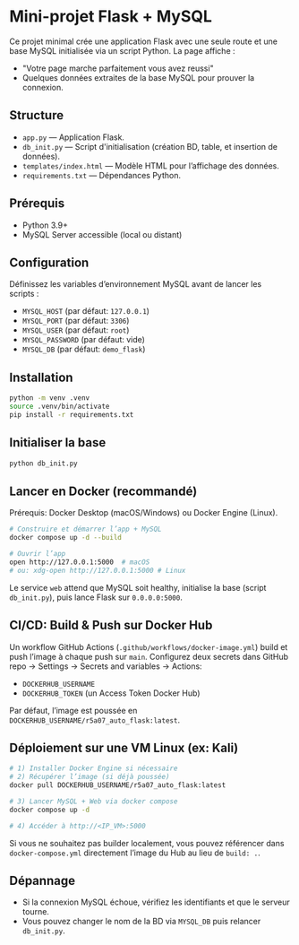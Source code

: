 # Mini-projet Flask + MySQL

Ce projet minimal crée une application Flask avec une seule route et une base MySQL initialisée via un script Python. La page affiche :
- "Votre page marche parfaitement vous avez reussi"
- Quelques données extraites de la base MySQL pour prouver la connexion.

## Structure
- `app.py` — Application Flask.
- `db_init.py` — Script d'initialisation (création BD, table, et insertion de données).
- `templates/index.html` — Modèle HTML pour l’affichage des données.
- `requirements.txt` — Dépendances Python.

## Prérequis
- Python 3.9+
- MySQL Server accessible (local ou distant)

## Configuration
Définissez les variables d’environnement MySQL avant de lancer les scripts :

- `MYSQL_HOST` (par défaut: `127.0.0.1`)
- `MYSQL_PORT` (par défaut: `3306`)
- `MYSQL_USER` (par défaut: `root`)
- `MYSQL_PASSWORD` (par défaut: vide)
- `MYSQL_DB` (par défaut: `demo_flask`)

## Installation

```bash
python -m venv .venv
source .venv/bin/activate
pip install -r requirements.txt
```

## Initialiser la base

```bash
python db_init.py
```

## Lancer en Docker (recommandé)

Prérequis: Docker Desktop (macOS/Windows) ou Docker Engine (Linux).

```bash
# Construire et démarrer l’app + MySQL
docker compose up -d --build

# Ouvrir l’app
open http://127.0.0.1:5000  # macOS
# ou: xdg-open http://127.0.0.1:5000 # Linux
```

Le service `web` attend que MySQL soit healthy, initialise la base (script `db_init.py`), puis lance Flask sur `0.0.0.0:5000`.

## CI/CD: Build & Push sur Docker Hub

Un workflow GitHub Actions (`.github/workflows/docker-image.yml`) build et push l’image à chaque push sur `main`.
Configurez deux secrets dans GitHub repo → Settings → Secrets and variables → Actions:

- `DOCKERHUB_USERNAME`
- `DOCKERHUB_TOKEN` (un Access Token Docker Hub)

Par défaut, l’image est poussée en `DOCKERHUB_USERNAME/r5a07_auto_flask:latest`.

## Déploiement sur une VM Linux (ex: Kali)

```bash
# 1) Installer Docker Engine si nécessaire
# 2) Récupérer l’image (si déjà poussée)
docker pull DOCKERHUB_USERNAME/r5a07_auto_flask:latest

# 3) Lancer MySQL + Web via docker compose
docker compose up -d

# 4) Accéder à http://<IP_VM>:5000
```

Si vous ne souhaitez pas builder localement, vous pouvez référencer dans `docker-compose.yml` directement l’image du Hub au lieu de `build: .`.

## Dépannage
- Si la connexion MySQL échoue, vérifiez les identifiants et que le serveur tourne.
- Vous pouvez changer le nom de la BD via `MYSQL_DB` puis relancer `db_init.py`.
